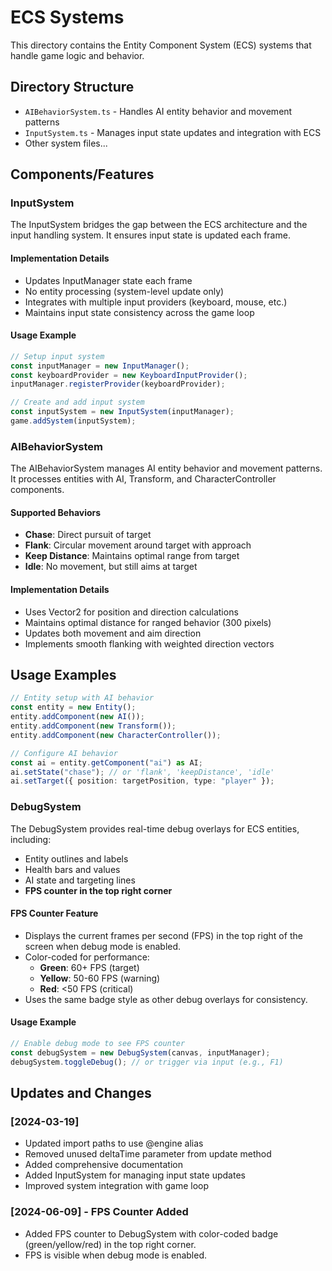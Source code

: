# ECS Systems

This directory contains the Entity Component System (ECS) systems that handle game logic and behavior.

## Directory Structure

- `AIBehaviorSystem.ts` - Handles AI entity behavior and movement patterns
- `InputSystem.ts` - Manages input state updates and integration with ECS
- Other system files...

## Components/Features

### InputSystem

The InputSystem bridges the gap between the ECS architecture and the input handling system. It ensures input state is updated each frame.

#### Implementation Details

- Updates InputManager state each frame
- No entity processing (system-level update only)
- Integrates with multiple input providers (keyboard, mouse, etc.)
- Maintains input state consistency across the game loop

#### Usage Example

```typescript
// Setup input system
const inputManager = new InputManager();
const keyboardProvider = new KeyboardInputProvider();
inputManager.registerProvider(keyboardProvider);

// Create and add input system
const inputSystem = new InputSystem(inputManager);
game.addSystem(inputSystem);
```

### AIBehaviorSystem

The AIBehaviorSystem manages AI entity behavior and movement patterns. It processes entities with AI, Transform, and CharacterController components.

#### Supported Behaviors

- **Chase**: Direct pursuit of target
- **Flank**: Circular movement around target with approach
- **Keep Distance**: Maintains optimal range from target
- **Idle**: No movement, but still aims at target

#### Implementation Details

- Uses Vector2 for position and direction calculations
- Maintains optimal distance for ranged behavior (300 pixels)
- Updates both movement and aim direction
- Implements smooth flanking with weighted direction vectors

## Usage Examples

```typescript
// Entity setup with AI behavior
const entity = new Entity();
entity.addComponent(new AI());
entity.addComponent(new Transform());
entity.addComponent(new CharacterController());

// Configure AI behavior
const ai = entity.getComponent("ai") as AI;
ai.setState("chase"); // or 'flank', 'keepDistance', 'idle'
ai.setTarget({ position: targetPosition, type: "player" });
```

### DebugSystem

The DebugSystem provides real-time debug overlays for ECS entities, including:

- Entity outlines and labels
- Health bars and values
- AI state and targeting lines
- **FPS counter in the top right corner**

#### FPS Counter Feature

- Displays the current frames per second (FPS) in the top right of the screen when debug mode is enabled.
- Color-coded for performance:
  - **Green**: 60+ FPS (target)
  - **Yellow**: 50-60 FPS (warning)
  - **Red**: <50 FPS (critical)
- Uses the same badge style as other debug overlays for consistency.

#### Usage Example

```typescript
// Enable debug mode to see FPS counter
const debugSystem = new DebugSystem(canvas, inputManager);
debugSystem.toggleDebug(); // or trigger via input (e.g., F1)
```

## Updates and Changes

### [2024-03-19]

- Updated import paths to use @engine alias
- Removed unused deltaTime parameter from update method
- Added comprehensive documentation
- Added InputSystem for managing input state updates
- Improved system integration with game loop

### [2024-06-09] - FPS Counter Added

- Added FPS counter to DebugSystem with color-coded badge (green/yellow/red) in the top right corner.
- FPS is visible when debug mode is enabled.
